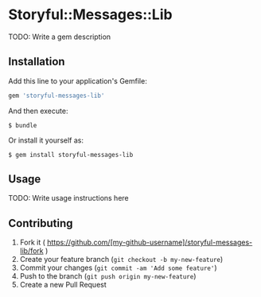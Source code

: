 # Storyful::Messages::Lib

TODO: Write a gem description

## Installation

Add this line to your application's Gemfile:

```ruby
gem 'storyful-messages-lib'
```

And then execute:

    $ bundle

Or install it yourself as:

    $ gem install storyful-messages-lib

## Usage

TODO: Write usage instructions here

## Contributing

1. Fork it ( https://github.com/[my-github-username]/storyful-messages-lib/fork )
2. Create your feature branch (`git checkout -b my-new-feature`)
3. Commit your changes (`git commit -am 'Add some feature'`)
4. Push to the branch (`git push origin my-new-feature`)
5. Create a new Pull Request

